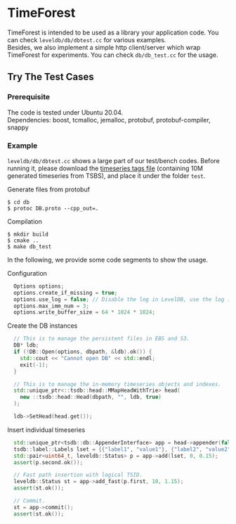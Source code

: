 # TimeForest

TimeForest is intended to be used as a library your application code. You can check `leveldb/db/dbtest.cc` for various examples.  
Besides, we also implement a simple http client/server which wrap TimeForest for experiments. You can check `db/db_test.cc` for the usage.

## Try The Test Cases

### Prerequisite
The code is tested under Ubuntu 20.04.    
Dependencies: boost, tcmalloc, jemalloc, protobuf, protobuf-compiler, snappy

### Example
`leveldb/db/dbtest.cc` shows a large part of our test/bench codes. Before running it, please download the [timeseries tags file](https://drive.google.com/file/d/1L2SEp8H-wQg3xl3LvpY8Ok45xi4CSav_/view?usp=sharing) (containing 10M generated timeseries from TSBS), and place it under the folder `test`.  

Generate files from protobuf
```
$ cd db
$ protoc DB.proto --cpp_out=.
```

Compilation
```
$ mkdir build
$ cmake ..
$ make db_test
```
In the following, we provide some code segments to show the usage.  

Configuration
```c++
  Options options;
  options.create_if_missing = true;
  options.use_log = false; // Disable the log in LevelDB, use the log in TimeForest.
  options.max_imm_num = 3;
  options.write_buffer_size = 64 * 1024 * 1024;
```
Create the DB instances
```c++
  // This is to manage the persistent files in EBS and S3.
  DB* ldb;
  if (!DB::Open(options, dbpath, &ldb).ok()) {
    std::cout << "Cannot open DB" << std::endl;
    exit(-1);
  }

  // This is to manage the in-memory timeseries objects and indexes.
  std::unique_ptr<::tsdb::head::MMapHeadWithTrie> head(
    new ::tsdb::head::Head(dbpath, "", ldb, true)
  );

  ldb->SetHead(head.get());
```
Insert individual timeseries
```c++
  std::unique_ptr<tsdb::db::AppenderInterface> app = head->appender(false);
  tsdb::label::Labels lset = {{"label1", "value1"}, {"label2", "value2"}};
  std::pair<uint64_t, leveldb::Status> p = app->add(lset, 0, 0.15);
  assert(p.second.ok());

  // Fast path insertion with logical TSID.
  leveldb::Status st = app->add_fast(p.first, 10, 1.15);
  assert(st.ok());

  // Commit.
  st = app->commit();
  assert(st.ok());
```